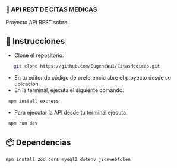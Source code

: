 ###  🚀 API REST DE CITAS MEDICAS
Proyecto API REST sobre...

## 🧾 Instrucciones
- Clone el repositorio.
```bash
   git clone https://github.com/EugeneWu1/CitasMedicas.git
```
- En tu editor de código de preferencia abre el proyecto desde su ubicación.
- En la terminal, ejecuta el siguiente comando:
```bash
 npm install express
```

- Para ejecutar la API desde tu terminal ejecuta:
```bash
 npm run dev
```

## 📦 Dependencias
```bash
npm install zod cors mysql2 dotenv jsonwebtoken
```